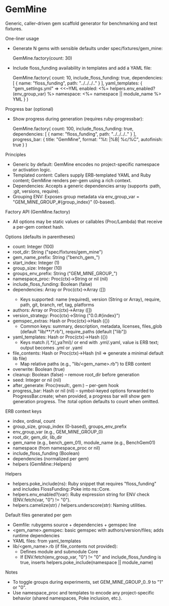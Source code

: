 # GemMine

Generic, caller-driven gem scaffold generator for benchmarking and test fixtures.

One-liner usage
- Generate N gems with sensible defaults under spec/fixtures/gem_mine:

  GemMine.factory(count: 30)

- Include floss_funding availability in templates and add a YAML file:

  GemMine.factory(
    count: 10,
    include_floss_funding: true,
    dependencies: [ { name: "floss_funding", path: "../../../.." } ],
    yaml_templates: {
      "gem_settings.yml" => <<~YML
        enabled: <%= helpers.env_enabled?(env_group_var) %>
        namespace: <%= namespace || module_name %>
      YML
    }
  )

Progress bar (optional)
- Show progress during generation (requires ruby-progressbar):

  GemMine.factory(
    count: 100,
    include_floss_funding: true,
    dependencies: [ { name: "floss_funding", path: "../../../.." } ],
    progress_bar: { title: "GemMine", format: "%t: |%B| %c/%C", autofinish: true }
  )

Principles
- Generic by default: GemMine encodes no project-specific namespace or activation logic.
- Templated content: Callers supply ERB-templated YAML and Ruby content; GemMine renders per-gem using a rich context.
- Dependencies: Accepts a generic dependencies array (supports :path, :git, versions, require).
- Grouping ENV: Exposes group metadata via env_group_var = "GEM_MINE_GROUP_#{group_index}" (0-based).

Factory API (GemMine.factory)
- All options may be static values or callables (Proc/Lambda) that receive a per-gem context hash.

Options (defaults in parentheses)
- count: Integer (100)
- root_dir: String ("spec/fixtures/gem_mine")
- gem_name_prefix: String ("bench_gem_")
- start_index: Integer (1)
- group_size: Integer (10)
- groups_env_prefix: String ("GEM_MINE_GROUP_")
- namespace_proc: Proc(ctx)->String or nil (nil)
- include_floss_funding: Boolean (false)
- dependencies: Array<Hash> or Proc(ctx)->Array<Hash> ([])
  - Keys supported: name (required), version (String or Array), require, path, git, branch, ref, tag, platforms
- authors: Array<String> or Proc(ctx)->Array<String> ([])
- version_strategy: Proc(ctx)->String ("0.0.#{index}")
- gemspec_extras: Hash or Proc(ctx)->Hash ({})
  - Common keys: summary, description, metadata, licenses, files_glob (default "lib/**/*.rb"), require_paths (default ["lib"])
- yaml_templates: Hash or Proc(ctx)->Hash ({})
  - Keys match /(.*)(_ya?ml)/ or end with .yml/.yaml, value is ERB text; output becomes <basename>.yml or .yaml
- file_contents: Hash or Proc(ctx)->Hash (nil => generate a minimal default lib file)
  - Map relative paths (e.g., "lib/<gem_name>.rb") to ERB content
- overwrite: Boolean (true)
- cleanup: Boolean (false) – remove root_dir before generation
- seed: Integer or nil (nil)
- after_generate: Proc(result:, gem:) – per-gem hook
- progress_bar: Hash or nil (nil) – symbol-keyed options forwarded to ProgressBar.create; when provided, a progress bar will show gem generation progress. The :total option defaults to count when omitted.

ERB context keys
- index, ordinal, count
- group_size, group_index (0-based), groups_env_prefix
- env_group_var (e.g., GEM_MINE_GROUP_0)
- root_dir, gem_dir, lib_dir
- gem_name (e.g., bench_gem_01), module_name (e.g., BenchGem01)
- namespace (from namespace_proc or nil)
- include_floss_funding (Boolean)
- dependencies (normalized per gem)
- helpers (GemMine::Helpers)

Helpers
- helpers.poke_include(ns): Ruby snippet that requires "floss_funding" and includes FlossFunding::Poke into ns::Core.
- helpers.env_enabled?(var): Ruby expression string for ENV check (ENV.fetch(var, "0") != "0").
- helpers.camelize(str) / helpers.underscore(str): Naming utilities.

Default files generated per gem
- Gemfile: rubygems source + dependencies + gemspec line
- <gem_name>.gemspec: basic gemspec with authors/version/files; adds runtime dependencies
- YAML files: from yaml_templates
- lib/<gem_name>.rb (if file_contents not provided):
  - Defines module <ModuleName> and submodule Core
  - If ENV.fetch(env_group_var, "0") != "0" and include_floss_funding is true, inserts helpers.poke_include(namespace || module_name)

Notes
- To toggle groups during experiments, set GEM_MINE_GROUP_0..9 to "1" or "0".
- Use namespace_proc and templates to encode any project-specific behavior (shared namespaces, Poke inclusion, etc.).
